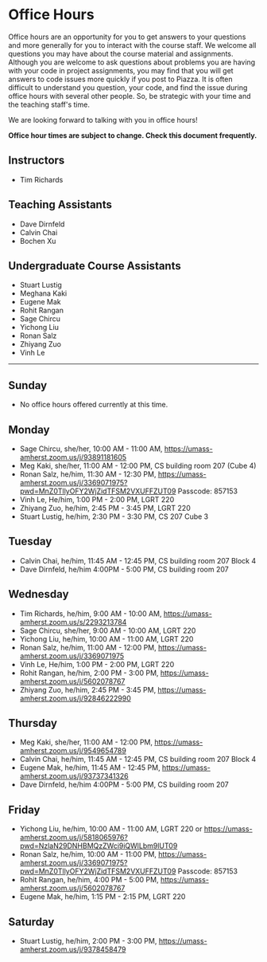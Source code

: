 # Office Hours

Office hours are an opportunity for you to get answers to your questions and more generally for you to interact with the course staff. We welcome all questions you may have about the course material and assignments. Although you are welcome to ask questions about problems you are having with your code in project assignments, you may find that you will get answers to code issues more quickly if you post to Piazza. It is often difficult to understand you question, your code, and find the issue during office hours with several other people. So, be strategic with your time and the teaching staff's time.

We are looking forward to talking with you in office hours!

**Office hour times are subject to change. Check this document frequently.**

## Instructors

- Tim Richards

## Teaching Assistants

- Dave Dirnfeld
- Calvin Chai
- Bochen Xu

## Undergraduate Course Assistants

- Stuart Lustig
- Meghana Kaki
- Eugene Mak
- Rohit Rangan
- Sage Chircu
- Yichong Liu
- Ronan Salz
- Zhiyang Zuo
- Vinh Le

---

## Sunday

- No office hours offered currently at this time.

## Monday

- Sage Chircu, she/her, 10:00 AM - 11:00 AM, https://umass-amherst.zoom.us/j/93891181605
- Meg Kaki, she/her, 11:00 AM - 12:00 PM, CS building room 207 (Cube 4)
- Ronan Salz, he/him, 11:30 AM - 12:30 PM, https://umass-amherst.zoom.us/j/3369071975?pwd=MnZ0TllyOFY2WjZidTFSM2VXUFFZUT09 Passcode: 857153
- Vinh Le, He/him, 1:00 PM - 2:00 PM, LGRT 220
- Zhiyang Zuo, he/him, 2:45 PM - 3:45 PM, LGRT 220 
- Stuart Lustig, he/him, 2:30 PM - 3:30 PM, CS 207 Cube 3

## Tuesday

- Calvin Chai, he/him, 11:45 AM - 12:45 PM, CS building room 207 Block 4
- Dave Dirnfeld, he/him 4:00PM - 5:00 PM, CS building room 207

## Wednesday

- Tim Richards, he/him, 9:00 AM - 10:00 AM, https://umass-amherst.zoom.us/s/2293213784
- Sage Chircu, she/her, 9:00 AM - 10:00 AM, LGRT 220
- Yichong Liu, he/him, 10:00 AM - 11:00 AM, LGRT 220
- Ronan Salz, he/him, 11:00 AM - 12:00 PM, https://umass-amherst.zoom.us/j/3369071975
- Vinh Le, He/him, 1:00 PM - 2:00 PM, LGRT 220
- Rohit Rangan, he/him, 2:00 PM - 3:00 PM, https://umass-amherst.zoom.us/j/5602078767
- Zhiyang Zuo, he/him, 2:45 PM - 3:45 PM, https://umass-amherst.zoom.us/j/92846222990

## Thursday

- Meg Kaki, she/her, 11:00 AM - 12:00 PM, https://umass-amherst.zoom.us/j/9549654789
- Calvin Chai, he/him, 11:45 AM - 12:45 PM, CS building room 207 Block 4
- Eugene Mak, he/him, 11:45 AM - 12:45 PM, https://umass-amherst.zoom.us/j/93737341326
- Dave Dirnfeld, he/him 4:00PM - 5:00 PM, CS building room 207

## Friday

- Yichong Liu, he/him, 10:00 AM - 11:00 AM, LGRT 220 or https://umass-amherst.zoom.us/j/5818065976?pwd=NzlaN29DNHBMQzZWci9iQWlLbm9lUT09
- Ronan Salz, he/him, 10:00 AM - 11:00 PM, https://umass-amherst.zoom.us/j/3369071975?pwd=MnZ0TllyOFY2WjZidTFSM2VXUFFZUT09 Passcode: 857153
- Rohit Rangan, he/him, 4:00 PM - 5:00 PM, https://umass-amherst.zoom.us/j/5602078767
- Eugene Mak, he/him, 1:15 PM - 2:15 PM, LGRT 220

## Saturday

- Stuart Lustig, he/him, 2:00 PM - 3:00 PM, https://umass-amherst.zoom.us/j/9378458479
